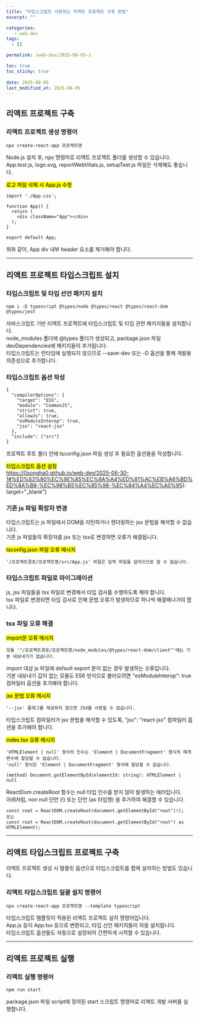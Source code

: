 ```yaml
---
title: "타입스크립트 사용하는 리액트 프로젝트 구축 방법"
excerpt: ""

categories:
   - web-dev
tags:
  - []

permalink: /web-dev/2025-08-05-1

toc: true
toc_sticky: true
 
date: 2025-08-05
last_modified_at: 2025-08-05
---
```


## 리액트 프로젝트 구축

### 리액트 프로젝트 생성 명령어
```
npx create-react-app 프로젝트명
```
Node.js 설치 후, npx 명령어로 리액트 프로젝트 폴더를 생성할 수 있습니다.  
App.test.js, logo.svg, reportWebVitals.js, setupTest.js 파일은 삭제해도 좋습니다.

<mark>로고 파일 삭제 시 App.js 수정</mark>
```
import './App.css';

function App() {
  return (
    <div className="App"></div>
  );
}

export default App;
```
위와 같이, App div 내부 header 요소를 제거해야 합니다.

---

## 리액트 프로젝트 타입스크립트 설치

### 타입스크립트 및 타입 선언 패키지 설치
```
npm i -D typescript @types/node @types/react @types/react-dom @types/jest
```
자바스크립트 기반 리액트 프로젝트에 타입스크립트 및 타입 관련 패키지들을 설치합니다.  
node_modules 폴더에 @types 폴더가 생성되고, package.json 파일 devDependencies에 패키지들이 추가됩니다.  
타입스크립트는 런타임에 실행되지 않으므로 --save-dev 또는 -D 옵션을 통해 개발용 의존성으로 추가합니다.

### 타입스크립트 옵션 작성
```
{
  "compilerOptions": {
    "target": "ES5",
    "module": "CommonJS",
    "strict": true,
    "allowJs": true,
    "esModuleInterop": true,
    "jsx": "react-jsx"
  },
  "include": ["src"]
}
```
프로젝트 루트 폴더 안에 tsconfig.json 파일 생성 후 필요한 옵션들을 작성합니다.

<mark>타입스크립트 옵션 설정</mark>  
<https://0songha0.github.io/web-dev/2025-06-30-1#%ED%83%80%EC%9E%85%EC%8A%A4%ED%81%AC%EB%A6%BD%ED%8A%B8-%EC%98%B5%EC%85%98-%EC%84%A4%EC%A0%95>{: target="_blank"}

### 기존 js 파일 확장자 변경
타입스크립트는 js 파일에서 DOM을 리턴하거나 렌더링하는 jsx 문법을 해석할 수 없습니다.  
기존 js 파일들의 확장자를 jsx 또는 tsx로 변경하면 오류가 해결됩니다.

<mark>tsconfig.json 파일 오류 메시지</mark>
```
'/프로젝트경로/프로젝트명/src/App.js' 파일은 입력 파일을 덮어쓰므로 쓸 수 없습니다.
```

### 타입스크립트 파일로 마이그레이션
js, jsx 파일들을 tsx 파일로 변경해서 타입 검사를 수행하도록 해야 합니다.  
tsx 파일로 변경되면 타입 검사로 인해 문법 오류가 발생하므로 하나씩 해결해나가야 합니다.

### tsx 파일 오류 해결
<mark>import문 오류 메시지</mark>
```
모듈 '"/프로젝트경로/프로젝트명/node_modules/@types/react-dom/client"'에는 기본 내보내기가 없습니다.
```
import 대상 js 파일에 default export 문이 없는 경우 발생하는 오류입니다.  
기본 내보내기 값이 없는 모듈도 ES6 방식으로 불러오려면 "esModuleInterop": true 컴파일러 옵션을 추가해야 합니다.

<mark>jsx 문법 오류 메시지</mark>
```
'--jsx' 플래그를 제공하지 않으면 JSX를 사용할 수 없습니다.
```
타입스크립트 컴파일러가 jsx 문법을 해석할 수 있도록, "jsx": "react-jsx" 컴파일러 옵션을 추가해야 합니다.

<mark>index.tsx 오류 메시지</mark>
```
'HTMLElement | null' 형식의 인수는 'Element | DocumentFragment' 형식의 매개 변수에 할당될 수 없습니다.
'null' 형식은 'Element | DocumentFragment' 형식에 할당할 수 없습니다.

(method) Document.getElementById(elementId: string): HTMLElement | null
```
ReactDom.createRoot 함수는 null 타입 인수를 받지 않아 발생하는 에러입니다.  
아래처럼, non null 단언 (!) 또는 단언 (as 타입명) 을 추가하여 해결할 수 있습니다.
```
const root = ReactDOM.createRoot(document.getElementById("root")!);
또는
const root = ReactDOM.createRoot(document.getElementById("root") as HTMLElement);
```

---

## 리액트 타입스크립트 프로젝트 구축

리액트 프로젝트 생성 시 템플릿 옵션으로 타입스크립트를 함께 설치하는 방법도 있습니다.

### 리액트 타입스크립트 일괄 설치 명령어
```
npx create-react-app 프로젝트명 --template typescript
```
타입스크립트 템플릿이 적용된 리액트 프로젝트 설치 명령어입니다.  
App.js 등이 App.tsx 등으로 변환되고, 타입 선언 패키지들이 자동 설치됩니다.  
타입스크립트 옵션들도 자동으로 설정되어 간편하게 시작할 수 있습니다.

---

## 리액트 프로젝트 실행

### 리액트 실행 명령어
```
npm run start
```
package.json 파일 script에 정의된 start 스크립트 명령어로 리액트 개발 서버를 실행합니다.

